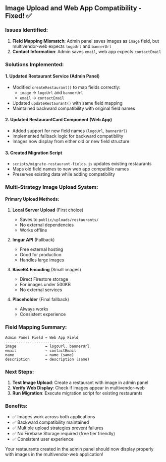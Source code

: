 ## Image Upload and Web App Compatibility - Fixed! ✅

### Issues Identified:
1. **Field Mapping Mismatch**: Admin panel saves images as `image` field, but multivendor-web expects `logoUrl` and `bannerUrl`
2. **Contact Information**: Admin saves `email`, web app expects `contactEmail`

### Solutions Implemented:

#### 1. **Updated Restaurant Service** (Admin Panel)
- Modified `createRestaurant()` to map fields correctly:
  - `image` → `logoUrl` and `bannerUrl` 
  - `email` → `contactEmail`
- Updated `updateRestaurant()` with same field mapping
- Maintained backward compatibility with original field names

#### 2. **Updated RestaurantCard Component** (Web App)
- Added support for new field names (`logoUrl`, `bannerUrl`)
- Implemented fallback logic for backward compatibility
- Images now display from either old or new field structure

#### 3. **Created Migration Script**
- `scripts/migrate-restaurant-fields.js` updates existing restaurants
- Maps old field names to new web app compatible names
- Preserves existing data while adding compatibility

### Multi-Strategy Image Upload System:

#### Primary Upload Methods:
1. **Local Server Upload** (First choice)
   - Saves to `public/uploads/restaurants/`
   - No external dependencies
   - Works offline

2. **Imgur API** (Fallback)
   - Free external hosting
   - Good for production
   - Handles large images

3. **Base64 Encoding** (Small images)
   - Direct Firestore storage
   - For images under 500KB
   - No external services

4. **Placeholder** (Final fallback)
   - Always works
   - Consistent experience

### Field Mapping Summary:
```
Admin Panel Field → Web App Field
----------------------------------
image             → logoUrl, bannerUrl
email             → contactEmail
name              → name (same)
description       → description (same)
```

### Next Steps:
1. **Test Image Upload**: Create a restaurant with image in admin panel
2. **Verify Web Display**: Check if images appear in multivendor-web
3. **Run Migration**: Execute migration script for existing restaurants

### Benefits:
- ✅ Images work across both applications
- ✅ Backward compatibility maintained  
- ✅ Multiple upload strategies prevent failures
- ✅ No Firebase Storage required (free tier friendly)
- ✅ Consistent user experience

Your restaurants created in the admin panel should now display properly with images in the multivendor-web application!